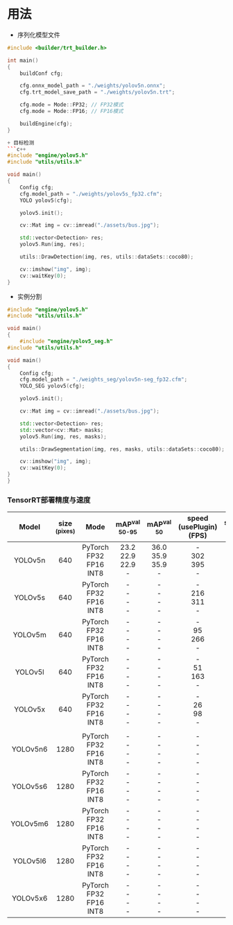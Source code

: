 # 用法
+ 序列化模型文件

```c++
#include <builder/trt_builder.h>

int main()
{
	buildConf cfg;

	cfg.onnx_model_path = "./weights/yolov5n.onnx";
	cfg.trt_model_save_path = "./weights/yolov5n.trt";

	cfg.mode = Mode::FP32; // FP32模式
    cfg.mode = Mode::FP16; // FP16模式

	buildEngine(cfg);
}

+ 目标检测
```c++
#include "engine/yolov5.h"
#include "utils/utils.h"

void main()
{
	Config cfg;
	cfg.model_path = "./weights/yolov5s_fp32.cfm";
	YOLO yolov5(cfg);

	yolov5.init();

	cv::Mat img = cv::imread("./assets/bus.jpg");

	std::vector<Detection> res;
	yolov5.Run(img, res);

	utils::DrawDetection(img, res, utils::dataSets::coco80);

	cv::imshow("img", img);
	cv::waitKey(0);
}
```

+ 实例分割
```c++
#include "engine/yolov5.h"
#include "utils/utils.h"

void main()
{
	#include "engine/yolov5_seg.h"
#include "utils/utils.h"

void main()
{
	Config cfg;
	cfg.model_path = "./weights_seg/yolov5n-seg_fp32.cfm";
	YOLO_SEG yolov5(cfg);

	yolov5.init();

	cv::Mat img = cv::imread("./assets/bus.jpg");

	std::vector<Detection> res;
	std::vector<cv::Mat> masks;
	yolov5.Run(img, res, masks);

	utils::DrawSegmentation(img, res, masks, utils::dataSets::coco80);

	cv::imshow("img", img);
	cv::waitKey(0);
}
}
```


### TensorRT部署精度与速度

| Model  |size<br><sup>(pixes) |  Mode | mAP<sup>val<br>50-95 | mAP<sup>val<br>50 | speed<br>(usePlugin)<br>(FPS) | speed<br>(FPS) |
|:-------:|:-------:|:-------:|:-------:|:-------:|:-------:|:-------:|
| YOLOv5n | 640 | PyTorch<br>FP32<br>FP16<br>INT8 | 23.2<br>22.9<br>22.9<br>- | 36.0<br>35.9<br>35.9<br>- |-<br>302<br>395<br>- | -<br>317<br>340<br>- |
| YOLOv5s | 640 | PyTorch<br>FP32<br>FP16<br>INT8 | -<br>-<br>-<br>- | -<br>-<br>-<br>- | -<br>216<br>311<br>- | -<br>216<br>326<br>-|
| YOLOv5m | 640 | PyTorch<br>FP32<br>FP16<br>INT8 | -<br>-<br>-<br>- | -<br>-<br>-<br>- | -<br>95<br>266<br>- | -<br>101<br>261<br>- |
| YOLOv5l | 640 | PyTorch<br>FP32<br>FP16<br>INT8 | -<br>-<br>-<br>- | -<br>-<br>-<br>- | -<br>51<br>163<br>- | -<br>51<br>163<br>-
| YOLOv5x | 640 | PyTorch<br>FP32<br>FP16<br>INT8 | -<br>-<br>-<br>- | -<br>-<br>-<br>- | -<br>26<br>98<br>- | -<br>27<br>99<br>-
| | | | | |
| YOLOv5n6 | 1280 | PyTorch<br>FP32<br>FP16<br>INT8 | -<br>-<br>-<br>- | -<br>-<br>-<br>- | -<br>-<br>-<br>- |
| YOLOv5s6 | 1280 | PyTorch<br>FP32<br>FP16<br>INT8 | -<br>-<br>-<br>- | -<br>-<br>-<br>- | -<br>-<br>-<br>- |
| YOLOv5m6 | 1280 | PyTorch<br>FP32<br>FP16<br>INT8 | -<br>-<br>-<br>- | -<br>-<br>-<br>- | -<br>-<br>-<br>- |
| YOLOv5l6 | 1280 | PyTorch<br>FP32<br>FP16<br>INT8 | -<br>-<br>-<br>- | -<br>-<br>-<br>- | -<br>-<br>-<br>- |
| YOLOv5x6 | 1280 | PyTorch<br>FP32<br>FP16<br>INT8 | -<br>-<br>-<br>- | -<br>-<br>-<br>- | -<br>-<br>-<br>- |
